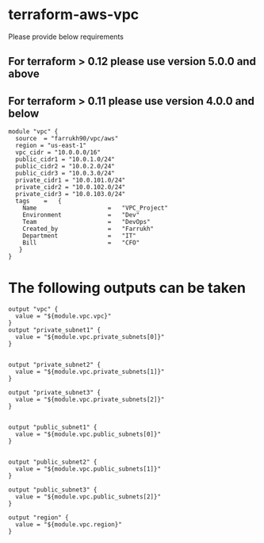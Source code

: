 # terraform-aws-vpc
Please provide below requirements 
##  For terraform > 0.12  please use version 5.0.0 and above
##  For terraform > 0.11  please use version 4.0.0 and below

```
module "vpc" {
  source  = "farrukh90/vpc/aws"
  region = "us-east-1"
  vpc_cidr = "10.0.0.0/16"
  public_cidr1 = "10.0.1.0/24"
  public_cidr2 = "10.0.2.0/24"
  public_cidr3 = "10.0.3.0/24"
  private_cidr1 = "10.0.101.0/24"
  private_cidr2 = "10.0.102.0/24"
  private_cidr3 = "10.0.103.0/24"
  tags    =   {
    Name                    =   "VPC_Project"
    Environment             =   "Dev"
    Team                    =   "DevOps"
    Created_by              =   "Farrukh"
    Department              =   "IT"
    Bill                    =   "CFO"
   }
}
```



# The following outputs can be taken
```
output "vpc" {
  value = "${module.vpc.vpc}"
}
output "private_subnet1" {
  value = "${module.vpc.private_subnets[0]}"
}


output "private_subnet2" {
  value = "${module.vpc.private_subnets[1]}"
}

output "private_subnet3" {
  value = "${module.vpc.private_subnets[2]}"
}


output "public_subnet1" {
  value = "${module.vpc.public_subnets[0]}"
}


output "public_subnet2" {
  value = "${module.vpc.public_subnets[1]}"
}

output "public_subnet3" {
  value = "${module.vpc.public_subnets[2]}"
}

output "region" {
  value = "${module.vpc.region}"
}
```